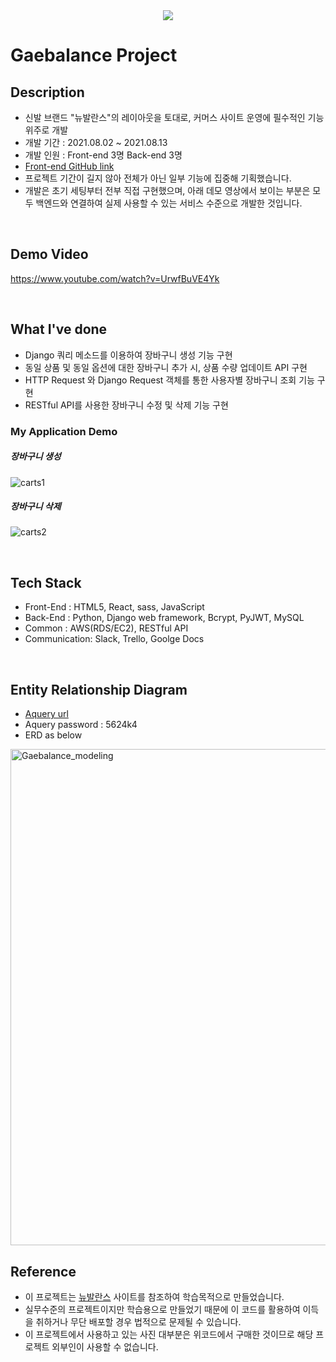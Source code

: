 <div align=center><img src="https://user-images.githubusercontent.com/63541271/136643672-efd9aa21-06a7-468c-9e91-6d744c2268da.png"></div>

# Gaebalance Project
## Description
- 신발 브랜드 "뉴발란스"의 레이아웃을 토대로, 커머스 사이트 운영에 필수적인 기능 위주로 개발
- 개발 기간 : 2021.08.02 ~ 2021.08.13
- 개발 인원 : Front-end 3명 Back-end 3명
- [Front-end GitHub link](https://github.com/wecode-bootcamp-korea/23-1st-Gaebalance-frontend)
- 프로젝트 기간이 길지 않아 전체가 아닌 일부 기능에 집중해 기획했습니다.
- 개발은 초기 세팅부터 전부 직접 구현했으며, 아래 데모 영상에서 보이는 부분은 모두 백엔드와 연결하여 실제 사용할 수 있는 서비스 수준으로 개발한 것입니다.

<br>

## Demo Video
https://www.youtube.com/watch?v=UrwfBuVE4Yk

<br>

## What I've done
- Django 쿼리 메소드를 이용하여 장바구니 생성 기능 구현
- 동일 상품 및 동일 옵션에 대한 장바구니 추가 시, 상품 수량 업데이트 API 구현
- HTTP Request 와 Django Request 객체를 통한 사용자별 장바구니 조회 기능 구현
- RESTful API를 사용한 장바구니 수정 및 삭제 기능 구현

### My Application Demo
##### 장바구니 생성
![carts1](https://user-images.githubusercontent.com/63541271/129475737-f10fe503-e1bf-49d4-918a-5a0edf627d97.gif)
##### 장바구니 삭제
![carts2](https://user-images.githubusercontent.com/63541271/129475740-7c268e97-39db-40cc-9066-028e0b3fb390.gif)

<br>

## Tech Stack
- Front-End : HTML5, React, sass, JavaScript 
- Back-End : Python, Django web framework, Bcrypt, PyJWT, MySQL
- Common : AWS(RDS/EC2), RESTful API
- Communication: Slack, Trello, Goolge Docs

<br>

## Entity Relationship Diagram
- [Aquery url](https://aquerytool.com/aquerymain/index/?rurl=cbfa9880-57c7-4198-9ad2-75ef87548d29&)
- Aquery password : 5624k4
- ERD as below
<img width="794" alt="Gaebalance_modeling" src="https://user-images.githubusercontent.com/63541271/136644213-0da9729b-2c82-44f3-955d-3a20537009cb.png">


## Reference
- 이 프로젝트는 [뉴발란스](https://www.nbkorea.com/index.action) 사이트를 참조하여 학습목적으로 만들었습니다.
- 실무수준의 프로젝트이지만 학습용으로 만들었기 때문에 이 코드를 활용하여 이득을 취하거나 무단 배포할 경우 법적으로 문제될 수 있습니다.
- 이 프로젝트에서 사용하고 있는 사진 대부분은 위코드에서 구매한 것이므로 해당 프로젝트 외부인이 사용할 수 없습니다.

